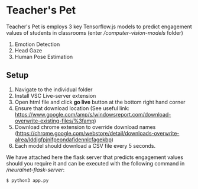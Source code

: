 # Teacher's Pet 
Teacher's Pet is employs 3 key Tensorflow.js models to predict engagement values of students in classrooms (enter _/computer-vision-models_ folder)
1. Emotion Detection
2. Head Gaze
3. Human Pose Estimation

## Setup
1. Navigate to the individual folder
2. Install VSC Live-server extension
3. Open html file and click **go live** button at the bottom right hand corner
4. Ensure that download location (See useful link: https://www.google.com/amp/s/windowsreport.com/download-overwrite-existing-files/%3famp) 
5. Download chrome extension to override download names (https://chrome.google.com/webstore/detail/downloads-overwrite-alrea/lddjgfpjnifpeondafidennlcfagekbp)
6. Each model should download a CSV file every 5 seconds.

We have attached here the flask server that predicts engagement values should you require it and can be executed with the following command in  _/neuralnet-flask-server_: 
<pre><code>$ python3 app.py </code></pre>



